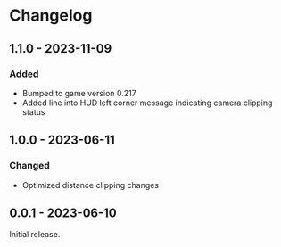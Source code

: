 # Changelog

## 1.1.0 - 2023-11-09

### Added

- Bumped to game version 0.217
- Added line into HUD left corner message indicating camera clipping status


## 1.0.0 - 2023-06-11

### Changed

- Optimized distance clipping changes


## 0.0.1 - 2023-06-10

Initial release.
